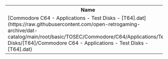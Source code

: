 <table>
<tr><th>Name</th><th>Size</th></tr>
<tr><td>
[Commodore C64 - Applications - Test Disks - [T64].dat](https://raw.githubusercontent.com/open-retrogaming-archive/dat-catalog/main/root/basic/TOSEC/Commodore/C64/Applications/Test Disks/[T64]/Commodore C64 - Applications - Test Disks - [T64].dat)
</td><td>824</td></tr>
</table>
